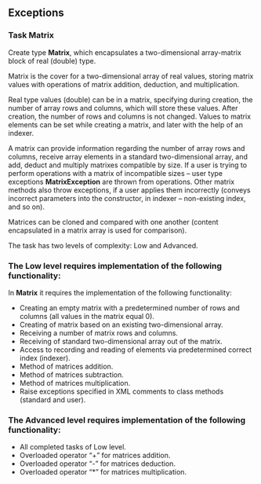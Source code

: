 ## Exceptions

### Task Matrix

Create type **Matrix**, which encapsulates a two-dimensional array-matrix block of real (double) type.    

Matrix is the cover for a two-dimensional array of real values, storing matrix values with operations of matrix addition, deduction, and multiplication.  

Real type values (double) can be in a matrix, specifying during creation, the number of array rows and columns, which will store these values. After creation, the number of rows and columns is not changed. Values to matrix elements can be set while creating a matrix, and later with the help of an indexer.  

A matrix can provide information regarding the number of array rows and columns, receive array elements in a standard two-dimensional array, and add, deduct and multiply matrixes compatible by size. If a user is trying to perform operations with a matrix of incompatible sizes – user type exceptions **MatrixException** are thrown from operations. Other matrix methods also throw exceptions, if a user applies them incorrectly (conveys incorrect parameters into the constructor, in indexer – non-existing index, and so on).  

Matrices can be cloned and compared with one another (content encapsulated in a matrix array is used for comparison).

The task has two levels of complexity: Low and Advanced.

### The Low level requires implementation of the following functionality:  

In **Matrix** it requires the implementation of the following functionality:  
- Creating an empty matrix with a predetermined number of rows and columns (all values in the matrix equal 0).  
- Creating of matrix based on an existing two-dimensional array.  
- Receiving a number of matrix rows and columns.  
- Receiving of standard two-dimensional array out of the matrix.  
- Access to recording and reading of elements via predetermined correct index (indexer).  
- Method of matrices addition.  
- Method of matrices subtraction.  
- Method of matrices multiplication.  
- Raise exceptions specified in XML comments to class methods (standard and user).  

### The Advanced level requires implementation of the following functionality:  

- All completed tasks of Low level.  
- Overloaded operator “+” for matrices addition.  
- Overloaded operator “-” for matrices deduction.  
- Overloaded operator “*” for matrices multiplication.  
